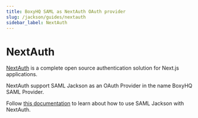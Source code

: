 ```yaml
---
title: BoxyHQ SAML as NextAuth OAuth provider
slug: /jackson/guides/nextauth
sidebar_label: NextAuth
---
```


# NextAuth

[NextAuth](https://next-auth.js.org/) is a complete open source authentication solution for Next.js applications.

NextAuth support SAML Jackson as an OAuth Provider in the name BoxyHQ SAML Provider.

Follow [this documentation](https://next-auth.js.org/providers/boxyhq-saml) to learn about how to use SAML Jackson with NextAuth.
